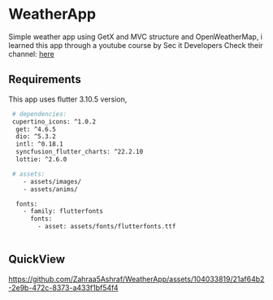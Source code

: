 # WeatherApp
 
 Simple weather app using GetX and MVC structure and OpenWeatherMap, i learned this app through a youtube course by Sec it Developers 
Check their channel: [here](https://www.youtube.com/@SecitDevelopers)
 

## Requirements

This app uses flutter 3.10.5 version,

```bash
 # dependencies:
 cupertino_icons: ^1.0.2
  get: ^4.6.5
  dio: ^5.3.2
  intl: ^0.18.1
  syncfusion_flutter_charts: ^22.2.10
  lottie: ^2.6.0

 # assets:
    - assets/images/
    - assets/anims/

  fonts:
    - family: flutterfonts
      fonts:
        - asset: assets/fonts/flutterfonts.ttf
          

```



## QuickView


https://github.com/Zahraa5Ashraf/WeatherApp/assets/104033819/21af64b2-2e9b-472c-8373-a433f1bf54f4



